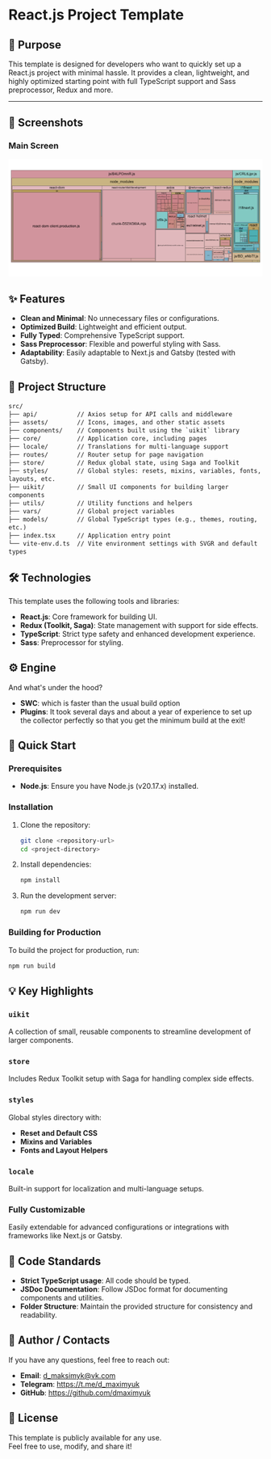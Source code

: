 # React.js Project Template

## 🎯 Purpose  
This template is designed for developers who want to quickly set up a React.js project with minimal hassle. It provides a clean, lightweight, and highly optimized starting point with full TypeScript support and Sass preprocessor, Redux and more.

---

## 📸 Screenshots

### Main Screen

![Main Screen Screenshot](repository/images/bundle.png)

## ✨ Features  
- **Clean and Minimal**: No unnecessary files or configurations.  
- **Optimized Build**: Lightweight and efficient output.  
- **Fully Typed**: Comprehensive TypeScript support.  
- **Sass Preprocessor**: Flexible and powerful styling with Sass.  
- **Adaptability**: Easily adaptable to Next.js and Gatsby (tested with Gatsby).  

## 📂 Project Structure  
```plaintext
src/
├── api/           // Axios setup for API calls and middleware
├── assets/        // Icons, images, and other static assets
├── components/    // Components built using the `uikit` library
├── core/          // Application core, including pages
├── locale/        // Translations for multi-language support
├── routes/        // Router setup for page navigation
├── store/         // Redux global state, using Saga and Toolkit
├── styles/        // Global styles: resets, mixins, variables, fonts, layouts, etc.
├── uikit/         // Small UI components for building larger components
├── utils/         // Utility functions and helpers
├── vars/          // Global project variables
├── models/        // Global TypeScript types (e.g., themes, routing, etc.)
├── index.tsx      // Application entry point
└── vite-env.d.ts  // Vite environment settings with SVGR and default types
```

## 🛠️ Technologies  
This template uses the following tools and libraries:  
- **React.js**: Core framework for building UI.  
- **Redux (Toolkit, Saga)**: State management with support for side effects.  
- **TypeScript**: Strict type safety and enhanced development experience.  
- **Sass**: Preprocessor for styling.  

## ⚙️ Engine
And what's under the hood?
- **SWC**: which is faster than the usual build option  
- **Plugins**: It took several days and about a year of experience to set up the collector perfectly so that you get the minimum build at the exit!

## 🚀 Quick Start  

### Prerequisites  
- **Node.js**: Ensure you have Node.js (v20.17.x) installed.  

### Installation  
1. Clone the repository:  
   ```bash
   git clone <repository-url>
   cd <project-directory>
   ```
2. Install dependencies:  
   ```bash
   npm install
   ```
3. Run the development server:  
   ```bash
   npm run dev
   ```

### Building for Production  
To build the project for production, run:  
```bash
npm run build
```

## 💡 Key Highlights  

### `uikit`  
A collection of small, reusable components to streamline development of larger components.  

### `store`  
Includes Redux Toolkit setup with Saga for handling complex side effects.  

### `styles`  
Global styles directory with:  
- **Reset and Default CSS**  
- **Mixins and Variables**  
- **Fonts and Layout Helpers**  

### `locale`  
Built-in support for localization and multi-language setups.  

### Fully Customizable  
Easily extendable for advanced configurations or integrations with frameworks like Next.js or Gatsby.  

## 📜 Code Standards  
- **Strict TypeScript usage**: All code should be typed.  
- **JSDoc Documentation**: Follow JSDoc format for documenting components and utilities.  
- **Folder Structure**: Maintain the provided structure for consistency and readability.  

## 🙎️ Author / Contacts

If you have any questions, feel free to reach out:

- **Email**: d_maksimyk@vk.com
- **Telegram**: https://t.me/d_maximyuk
- **GitHub**: https://github.com/dmaximyuk

## 📄 License  
This template is publicly available for any use.  
Feel free to use, modify, and share it!  
